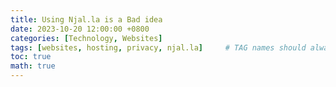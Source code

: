 ```yaml
---
title: Using Njal.la is a Bad idea
date: 2023-10-20 12:00:00 +0800
categories: [Technology, Websites]
tags: [websites, hosting, privacy, njal.la]     # TAG names should always be lowercase
toc: true
math: true
---
```

